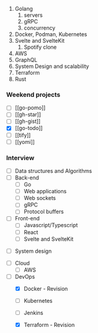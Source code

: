 1. Golang
   1. servers
   2. gRPC
   3. concurrency
2. Docker, Podman, Kubernetes
3. Svelte and SvelteKit
   1. Spotify clone
4. AWS
5. GraphQL
6. System Design and scalability
7. Terraform
8. Rust

### Weekend projects

* [ ] [[go-pomo]]
* [ ] [[gh-star]]
* [ ] [[gh-gist]]
* [x] [[go-todo]]
* [ ] [[tify]]
* [ ] [[yomi]]

### Interview

* [ ] Data structures and Algorithms
* [ ] Back-end
	* [ ] Go
	* [ ] Web applications
	* [ ] Web sockets
	* [ ] gRPC
	* [ ] Protocol buffers
* [ ] Front-end
	* [ ] Javascript/Typescript
	* [ ] React
	* [ ] Svelte and SvelteKit
- [ ] System design
* [ ] Cloud
	* [ ] AWS
* [ ] DevOps
	* [x] Docker - Revision
	* [ ] Kubernetes
	* [ ] Jenkins
	* [x] Terraform - Revision


